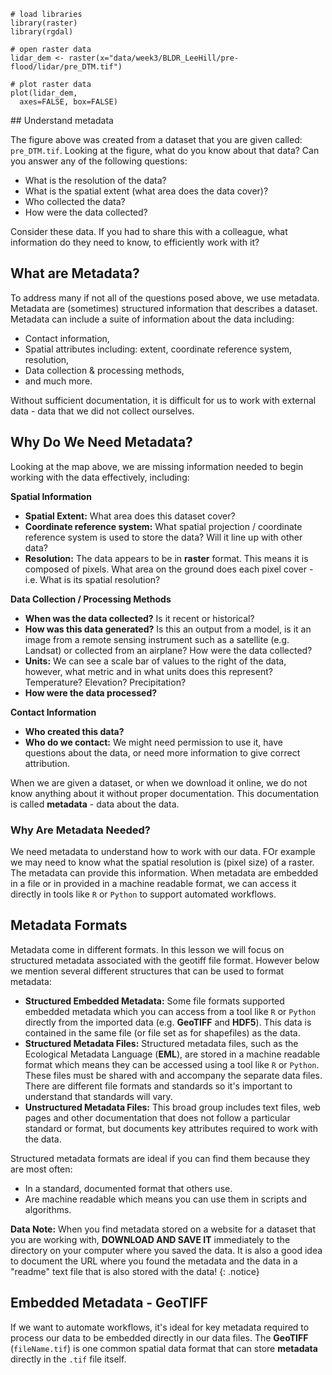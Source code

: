 


```{r load-libraries, warning=FALSE, message=FALSE, echo=FALSE}
# load libraries
library(raster)
library(rgdal)
```

```{r open-raster, fig.cap="raster data example of embedded metadata", echo=FALSE}
# open raster data
lidar_dem <- raster(x="data/week3/BLDR_LeeHill/pre-flood/lidar/pre_DTM.tif")

# plot raster data
plot(lidar_dem,
  axes=FALSE, box=FALSE)
```

<div class="notice--warning" markdown="1">
## Understand metadata

The figure above was created from a dataset that you are given called:
`pre_DTM.tif`. Looking at the figure, what do you know about that data? Can
you answer any of the following questions:

* What is the resolution of the data?
* What is the spatial extent (what area does the data cover)?
* Who collected the data?
* How were the data collected?

Consider these data. If you had to share this
with a colleague, what information do they need to know, to efficiently work
with it?

</div>

## What are Metadata?
To address many if not all of the questions posed above, we use metadata.
Metadata are (sometimes) structured information that describes a dataset. Metadata
can include a suite of information about the data including:

* Contact information,
* Spatial attributes including: extent, coordinate reference system, resolution,
* Data collection & processing methods,
* and much more.

Without sufficient documentation, it is difficult for us to work with external
data - data that we did not collect ourselves.

## Why Do We Need Metadata?

Looking at the map above, we are missing information needed to begin working
with the data effectively, including:

**Spatial Information**

* **Spatial Extent:** What area does this dataset cover?
* **Coordinate reference system:** What spatial projection / coordinate reference
system is used to store the data? Will it line up with other data?
* **Resolution:** The data appears to be in **raster** format. This means it is
composed of pixels. What area on the ground does each pixel cover - i.e. What is
its spatial resolution?

**Data Collection / Processing Methods**

* **When was the data collected?** Is it recent or historical?
* **How was this data generated?** Is this an output from a model, is it an image
from a remote sensing instrument such as a satellite (e.g. Landsat) or collected
from an airplane? How were the data collected?
* **Units:** We can see a scale bar of values to the right of the data, however,
what metric and in what units does this represent? Temperature? Elevation? Precipitation?
* **How were the data processed?**

**Contact Information**

* **Who created this data?**
* **Who do we contact:** We might need permission to use it, have questions
about the data, or need more information to give correct attribution.

When we are given a dataset, or when we download it online, we do not know
anything about it without proper documentation. This documentation is called
**metadata** - data about the data.

### Why Are Metadata Needed?

We need metadata to understand how to work with our data. FOr example we may need
to know what the spatial resolution is (pixel size) of a raster. The metadata
can provide this information. When metadata are embedded
in a file or in provided in a machine readable format, we can access it directly
in tools like `R` or `Python` to support automated workflows.

## Metadata Formats

Metadata come in different formats. In this lesson we will focus on structured
metadata associated with the geotiff file format. However below we mention
several different structures that can be used to format metadata:

* **Structured Embedded Metadata:** Some file formats supported embedded
metadata which you can access from a tool like `R` or `Python` directly from the
imported data (e.g. **GeoTIFF** and **HDF5**). This data is contained in the same
file (or file set as for shapefiles) as the data.
* **Structured Metadata Files:** Structured metadata files, such as the
Ecological Metadata Language (**EML**), are stored in a machine readable format
which means they can be accessed using a tool like `R` or `Python`. These files
must be shared with and accompany the separate data files. There are
different file formats and standards so it's important to understand that
standards will vary.
* **Unstructured Metadata Files:** This broad group includes text files,
web pages and other documentation that does not follow a particular standard or
format, but documents key attributes required to work with the data.

Structured metadata formats are ideal if you can find them because they are most
often:

* In a standard, documented format that others use.
* Are machine readable which means you can use them in scripts and algorithms.

<i class="fa fa-star"></i> **Data Note:** When you find metadata stored on a website
for a dataset that you are working with, **DOWNLOAD AND SAVE IT** immediately to
the directory on your computer where you saved the data. It is also a good idea to document
the URL where you found the metadata and the data in a "readme" text file that
is also stored with the data!
{: .notice}


## Embedded Metadata - GeoTIFF

If we want to automate workflows, it's ideal for key metadata required to
process our data to be embedded directly in our data files. The **GeoTIFF**
(`fileName.tif`) is one common spatial data format that can store
**metadata** directly in the `.tif` file itself.

